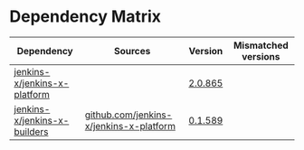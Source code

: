 # Dependency Matrix

Dependency | Sources | Version | Mismatched versions
---------- | ------- | ------- | -------------------
[jenkins-x/jenkins-x-platform](https://github.com/jenkins-x/jenkins-x-platform) |  | [2.0.865](https://github.com/jenkins-x/jenkins-x-platform/releases/tag/v2.0.865) | 
[jenkins-x/jenkins-x-builders](https://github.com/jenkins-x/jenkins-x-builders) | [github.com/jenkins-x/jenkins-x-platform](https://github.com/jenkins-x/jenkins-x-platform) | [0.1.589](https://github.com/jenkins-x/jenkins-x-builders/releases/tag/v0.1.589) | 
